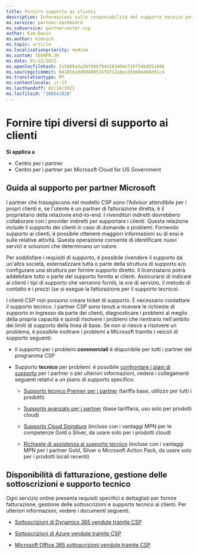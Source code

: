 ```yaml
---
title: Fornire supporto ai clienti
description: Informazioni sulle responsabilità del supporto tecnico per i partner nel programma CSP. Illustra il supporto per la fatturazione, la gestione delle sottoscrizioni e i problemi tecnici.
ms.service: partner-dashboard
ms.subservice: partnercenter-csp
author: Kim-Davis
ms.author: kimnich
ms.topic: article
ms.localizationpriority: medium
ms.custom: SEOAPR.20
ms.date: 01/22/2021
ms.openlocfilehash: 315089a3a20fdd5f9de283494e735f54bd351806
ms.sourcegitcommit: 0416562dd89408524f8312a8acd5b6944b6d91c4
ms.translationtype: MT
ms.contentlocale: it-IT
ms.lasthandoff: 02/16/2021
ms.locfileid: "100541028"
---
```

# <a name="providing-different-types-of-support-to-your-customers"></a>Fornire tipi diversi di supporto ai clienti

**Si applica a**

-  Centro per i partner
-  Centro per i partner per Microsoft Cloud for US Government


## <a name="microsoft-partner-support-guidance"></a>Guida al supporto per partner Microsoft

I partner che trasagiscono nel modello CSP sono l'Advisor attendibile per i propri clienti e, se l'utente è un partner di fatturazione diretta, è il proprietario della relazione end-to-end. I rivenditori indiretti dovrebbero collaborare con i provider indiretti per supportare i clienti. Questa relazione include il supporto dei clienti in caso di domande o problemi. Fornendo supporto ai clienti, è possibile ottenere maggiori informazioni su di essi e sulle relative attività. Questa operazione consente di identificare nuovi servizi e soluzioni che determinano un valore.

Per soddisfare i requisiti di supporto, è possibile rivendere il supporto da un'altra società, esternalizzare tutta o parte della struttura di supporto e/o configurare una struttura per fornire supporto diretto. Il licenziatario potrà addebitare tutto o parte del supporto fornito ai clienti. Assicurarsi di indicare ai clienti i tipi di supporto che verranno forniti, le ore di servizio, il metodo di contatto e i prezzi (se si esegue la fatturazione per il supporto tecnico).

I clienti CSP non possono creare ticket di supporto. È necessario contattare il supporto tecnico. I partner CSP sono tenuti a ricevere le richieste di supporto in ingresso da parte dei clienti, diagnosticare i problemi al meglio della propria capacità e quindi risolvere i problemi che rientrano nell'ambito dei limiti di supporto della linea di base. Se non si riesce a risolvere un problema, è possibile inoltrare i problemi a Microsoft tramite i veicoli di supporto seguenti:

- Il supporto per i problemi **commerciali** è disponibile per tutti i partner del programma CSP

- Supporto **tecnico** per problemi: è possibile [confrontare i piani di supporto](https://partner.microsoft.com/support/partnersupport) per i partner o per ulteriori informazioni, vedere i collegamenti seguenti relativi a un piano di supporto specifico:

  - [Supporto tecnico Premier per i partner](https://partner.microsoft.com/support/microsoft-services-premier-support) (tariffa base, utilizzo per tutti i prodotti)

  - [Supporto avanzato per i partner](https://partner.microsoft.com/support/advanced-cloud-support) (base tariffaria, uso solo per prodotti cloud)

  - [Supporto Cloud Signature](manage-your-partner-network-benefits.md) (incluso con i vantaggi MPN per le competenze Gold o Silver, da usare solo per i prodotti cloud)

  - [Richieste di assistenza al supporto tecnico](manage-your-partner-network-benefits.md) (incluse con i vantaggi MPN per i partner Gold, Silver o Microsoft Action Pack, da usare solo per i prodotti locali recenti)

## <a name="providing-billing-subscription-management-and-technical-support"></a>Disponibilità di fatturazione, gestione delle sottoscrizioni e supporto tecnico 

Ogni servizio online presenta requisiti specifici e dettagliati per fornire fatturazione, gestione delle sottoscrizioni e supporto tecnico ai clienti. Per ulteriori informazioni, vedere i documenti seguenti.

- [Sottoscrizioni di Dynamics 365 vendute tramite CSP](https://www.microsoftpartnercommunity.com/t5/CSP/Microsoft-Partner-Support-Guidance/m-p/5262#M30)

- [Sottoscrizioni di Azure vendute tramite CSP](https://www.microsoftpartnercommunity.com/t5/CSP/Microsoft-Partner-Support-Guidance/m-p/5263#M31)

- [Microsoft Office 365 sottoscrizioni vendute tramite CSP](https://www.microsoftpartnercommunity.com/t5/CSP/Microsoft-Partner-Support-Guidance/m-p/5264#M32)
